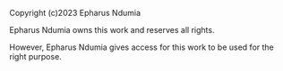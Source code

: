 Copyright (c)2023 Epharus Ndumia

Epharus Ndumia owns this work and reserves all rights.

However, Epharus Ndumia gives access for this work to be used for the right purpose.
